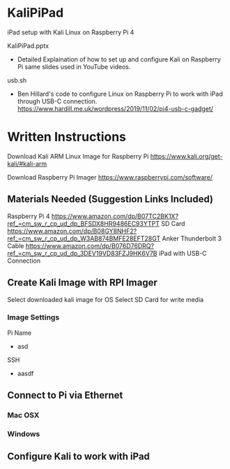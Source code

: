 # KaliPiPad
iPad setup with Kali Linux on Raspberry Pi 4

KaliPiPad.pptx
- Detailed Explaination of how to set up and configure Kali on Raspberry Pi same slides used in YouTube videos.

usb.sh
- Ben Hillard's code to configure Linux on Raspberry Pi to work with iPad through USB-C connection. https://www.hardill.me.uk/wordpress/2019/11/02/pi4-usb-c-gadget/


# Written Instructions

Download Kali ARM Linux Image for Raspberry Pi https://www.kali.org/get-kali/#kali-arm

Download Raspberry Pi Imager https://www.raspberrypi.com/software/
## Materials Needed (Suggestion Links Included)
Raspberry Pi 4 https://www.amazon.com/dp/B07TC2BK1X?ref_=cm_sw_r_cp_ud_dp_BFSDX8HR9486EC93YTPT
SD Card https://www.amazon.com/dp/B08GY8NHF2?ref_=cm_sw_r_cp_ud_dp_W3AB874BMFE28EFT28GT
Anker Thunderbolt 3 Cable https://www.amazon.com/dp/B076D76DRQ?ref_=cm_sw_r_cp_ud_dp_3DEV19VD83FZJ9HK6V7B
iPad with USB-C Connection

## Create Kali Image with RPI Imager
Select downloaded kali image for OS
Select SD Card for write media
### Image Settings
Pi Name
- asd

SSH
- aasdf

## Connect to Pi via Ethernet
### Mac OSX


### Windows

## Configure Kali to work with iPad

